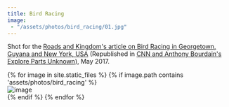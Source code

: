 ```yaml
---
title: Bird Racing
image:
 - "/assets/photos/bird_racing/01.jpg"
---
```


Shot for the <a href = "https://roadsandkingdoms.com/2017/the-siren-song-of-the-mighty-towa-towa/" target = "_blank">Roads and Kingdom's article on Bird Racing in Georgetown, Guyana and New York, USA</a> (Republished in <a href = "https://explorepartsunknown.com/queens/the-siren-song-of-the-mighty-towa-towa/" target = "_blank">CNN and Anthony Bourdain's Explore Parts Unknown</a>), May 2017.  

<div class="card-columns">
    {% for image in site.static_files %}
    {% if image.path contains 'assets/photos/bird_racing' %}
    <div class="card" data-toggle="modal" data-target="#exampleModal" data-img="{{ site.baseurl }}{{ image.path }}">
        <img class="card-img-top" src="{{ site.baseurl }}{{ image.path }}" alt="image" />
    </div>
    {% endif %}
    {% endfor %}
</div>

<div class="modal fade" id="exampleModal">
  <div class="modal-dialog modal-lg modal-dialog-centered">
    <div class="modal-content">
      <div class="modal-body">
        <img class="modal-img w-100" />
      </div>
    </div>
  </div>
</div>

<script type="text/javascript">
  $(document).ready(function() {
    $('#exampleModal').on('show.bs.modal', function (event) {
      var button = $(event.relatedTarget)
      var img = button.data('img')
      var modal = $(this)
      modal.find('.modal-img').attr('src', img)
    })
  })
</script>
